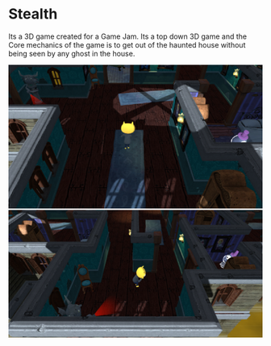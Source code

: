 # Stealth
 Its a 3D game created for a Game Jam. 
 Its a top down 3D game and the Core mechanics of the game is to get out of the haunted house without being seen by any ghost in the house.

<img src="Snapshots/stealth1.png" width="600" >

<img src="Snapshots/Stealth2.png" width="600">
